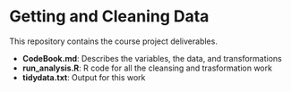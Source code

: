 Getting and Cleaning Data
=========================

This repository contains the course project deliverables.

- **CodeBook.md**: Describes the variables, the data, and transformations
- **run_analysis.R**: R code for all the cleansing and trasformation work
- **tidydata.txt**: Output for this work
